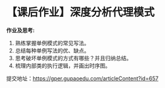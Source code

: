 # 【课后作业】深度分析代理模式

__作业及思考:__

1. 熟练掌握单例模式的常见写法。
2. 总结每种单例写法的优、缺点。
3. 思考破坏单例模式的方式有哪些？并且归纳总结。
4. 梳理内部类的执行逻辑，并画出时序图。

提交地址：<https://gper.gupaoedu.com/articleContent?id=657>

